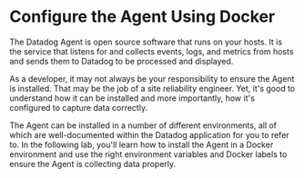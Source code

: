 # Configure the Agent Using Docker

The Datadog Agent is open source software that runs on your hosts. It is the service that listens for and collects events, logs, and metrics from hosts and sends them to Datadog to be processed and displayed.

As a developer, it may not always be your responsibility to ensure the Agent is installed. That may be the job of a site reliability engineer. Yet, it's good to understand how it can be installed and more importantly, how it's configured to capture data correctly.

The Agent can be installed in a number of different environments, all of which are well-documented within the Datadog application for you to refer to. In the following lab, you'll learn how to install the Agent in a Docker environment and use the right environment variables and Docker labels to ensure the Agent is collecting data properly.
